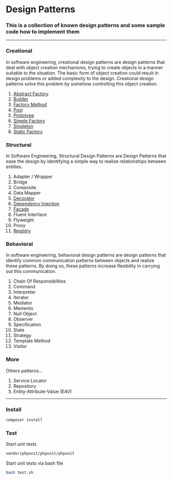 # Design Patterns
### This is a collection of known design patterns and some sample code how to implement them

---

### Creational
In software engineering, creational design patterns are design patterns that deal with object creation mechanisms, trying to create objects in a manner suitable to the situation. The basic form of object creation could result in design problems or added complexity to the design. Creational design patterns solve this problem by somehow controlling this object creation.


1. [Abstract Factory](Examples/Creational/AbstractFactory)
2. [Builder](Examples/Creational/Builder)
3. [Factory Method](Examples/Creational/Factory)
4. [Pool](Examples/Creational/Pool)
5. [Prototype](Examples/Creational/Prototype)
6. [Simple Factory](Examples/Creational/SimpleFactory)
7. [Singleton](Examples/Creational/Singleton)
8. [Static Factory](Examples/Creational/StaticFactory)

### Structural
In Software Engineering, Structural Design Patterns are Design Patterns that ease the design by identifying a simple way to realize relationships between entities.

1. Adapter / Wrapper
2. Bridge
3. Composite
4. Data Mapper
5. [Decorator](Examples/Structural/Decorator)
6. [Dependency Injection](Examples/Structural/DependencyInjection)
7. [Facade](Examples/Structural/Facade)
8. Fluent Interface
9. Flyweight
10. Proxy
11. [Registry](Examples/Structural/Registry)

### Behavioral
In software engineering, behavioral design patterns are design patterns that identify common communication patterns between objects and realize these patterns. By doing so, these patterns increase flexibility in carrying out this communication.

1. Chain Of Responsibilities
2. Command
3. Interpreter
4. Iterator
5. Mediator
6. Memento
7. Null Object
8. Observer
9. Specification
10. State
11. Strategy
12. Template Method
13. Visitor

### More
Others patterns...

1. Service Locator
2. Repository
3. Entity-Attribute-Value (EAV)

---

### Install
```bash
composer install
```

### Test
Start unit tests

```bash
vendor/phpunit/phpunit/phpunit
```

Start unit tests via bash file
```bash
bash test.sh
```
